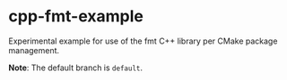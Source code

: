 # cpp-fmt-example
Experimental example for use of the fmt C++ library per CMake package management.

**Note**: The default branch is `default`.
